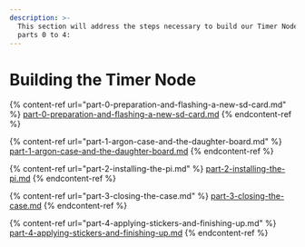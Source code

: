 ```yaml
---
description: >-
  This section will address the steps necessary to build our Timer Nodes from
  parts 0 to 4:
---
```


# Building the Timer Node

{% content-ref url="part-0-preparation-and-flashing-a-new-sd-card.md" %}
[part-0-preparation-and-flashing-a-new-sd-card.md](part-0-preparation-and-flashing-a-new-sd-card.md)
{% endcontent-ref %}

{% content-ref url="part-1-argon-case-and-the-daughter-board.md" %}
[part-1-argon-case-and-the-daughter-board.md](part-1-argon-case-and-the-daughter-board.md)
{% endcontent-ref %}

{% content-ref url="part-2-installing-the-pi.md" %}
[part-2-installing-the-pi.md](part-2-installing-the-pi.md)
{% endcontent-ref %}

{% content-ref url="part-3-closing-the-case.md" %}
[part-3-closing-the-case.md](part-3-closing-the-case.md)
{% endcontent-ref %}

{% content-ref url="part-4-applying-stickers-and-finishing-up.md" %}
[part-4-applying-stickers-and-finishing-up.md](part-4-applying-stickers-and-finishing-up.md)
{% endcontent-ref %}
